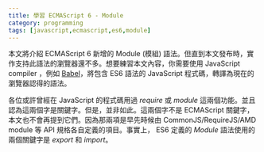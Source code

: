 ```yaml
---
title: 學習 ECMAScript 6 - Module
category: programming
tags: [javascript,ecmascript,es6,module]
---
```


本文將介紹 ECMAScript 6 新增的 Module (模組) 語法。但直到本文發布時，實作支持此語法的瀏覽器還不多。想要練習本文內容，你需要使用 JavaScript compiler ，例如 [Babel](http://babeljs.io/)，將包含 ES6 語法的 JavaScript 程式碼，轉譯為現在的瀏覽器認得的語法。

各位或許曾經在 JavaScript 的程式碼用過 <dfn>require</dfn> 或 <dfn>module</dfn> 這兩個功能。並且認為這兩個字是關鍵字。但是，並非如此。這兩個字不是 ECMAScript 關鍵字，本文也不會再提到它們。因為那兩項是早先時候由 CommonJS/RequireJS/AMD module 等 API 規格各自定義的項目。事實上， ES6 定義的 <dfn>Module</dfn> 語法使用的兩個關鍵字是 <dfn>export</dfn> 和 <dfn>import</dfn>。

